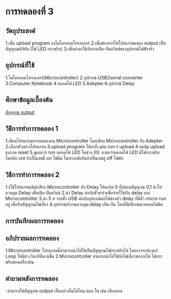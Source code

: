# การทดลองที่ 3

## วัตถุประสงค์
1.เพื่อ upload program ลงไมโครคอนโทรลเลอร์
2.เพื่อต้องการให้โปรแกรมแสดง output เป็นสัญญาณดิจิทัล (ไฟ LED กระพริบ)
3.เพื่อนำมาใช้กับการเปิด-ปิดสวิตซ์ของอุปกรณ์ไฟฟ้าจริง

## อุปกรณ์ที่ใช้
1.ไมโครคอนโทรลเลอร์(Microcontroller)
2.อุปกรณ์ USB2serial converter
3.Computer Notebook 
4.หลอดไฟ LED
5.Adepter
6.อุปกรณ์ Delay

## ศึกษาข้อมูลเบื้องต้น
[สัญญาณ output](https://www.myarduino.net/article/83/)

## วิธีการทำการทดลอง 1
1.เขียนโปรแกรมการทดลองบน Microcontroller โดยเสียบ Microcontroller กับ Adepter
2.เลือกตัวอย่างโปรแกรม
3.upload program ใช้คำสั่ง pio run-t upload
4.กดปุ่ม upload และกด reset
5.ดูผลการ run หลอดไฟ LED ในช่วง (0) จะพบว่าหลอดไฟ LED มีไฟกระพริบ โดยนับ cnt ถ้าเป็นเลขคี่ on ไฟติด ในทางกลับกันถ้าเป็นเลขคู่ off ไฟดับ

## วิธีการทำการทดลอง 2
1.(ใช้โปรแกรมเดิม)เสียบ Microcontroller กับ Delay ให้คอร์ด 0 ที่ปล่อยสัญญาณ 0,1 นำไปควบคุม Delay เพื่อเปิด-ปิดสวิตซ์
2.นำ Delay ต่อกับขั้วชาร์จเพื่อจ่ายไให้กับ delay และ Microcontroller
3.นำ 5 v จากขั้ว USB ต่อกับอุปกรณ์ต่อไฟของตัว delay ที่มีตัว micro run อยู่ เพื่อรับสัญญาณไฟเลี้ยง
4.อุปกรณ์ทำงานควบคุม delay เปิด-ปิด โดยที่มีเสียงขณะหลอดไฟติด

## การบันทึกผลการทดลอง

## อภิปรายผลการทดลอง
1.Microcontroller โปรแกรมนี้สามารถนำไปใช้เป็นสัญญาณไฟกระพริบได้ โดยอาจจะต้องแก้ Loop ให้มีช่วงวินาทีที่นานขึ้น
2.Microcontroller สามารถนำไปใช้กับไฟเลี้ยวของรถได้ ไฟกระพริบของเครื่องบิน

## คำถามหลังการทดลอง
-สามารถใช้สัญญาณ output เป็นอย่างอื่นได้ไหม
ตอบ ได้ เช่น เสียงออด
